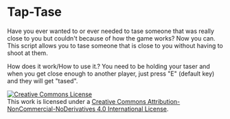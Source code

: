 # Tap-Tase

Have you ever wanted to or ever needed to tase someone that was really close to you but couldn't because of how the game works? Now you can. 
This script allows you to tase someone that is close to you without having to shoot at them.

How does it work/How to use it.?
You need to be holding your taser and when you get close enough to another player, just press "E" (default key) and they will get "tased".


<a rel="license" href="http://creativecommons.org/licenses/by-nc-nd/4.0/"><img alt="Creative Commons License" style="border-width:0" src="https://i.creativecommons.org/l/by-nc-nd/4.0/88x31.png" /></a><br />This work is licensed under a <a rel="license" href="http://creativecommons.org/licenses/by-nc-nd/4.0/">Creative Commons Attribution-NonCommercial-NoDerivatives 4.0 International License</a>.
